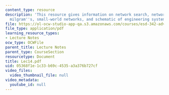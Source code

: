 ```yaml
---
content_type: resource
description: 'This resource gives information on network search, network navigation:
  milgram''s, small-world networks, and schematic of engineering system model.'
file: https://ol-ocw-studio-app-qa.s3.amazonaws.com/courses/esd-342-advanced-system-architecture-spring-2006/05368f1e1c33b69c4535a3a376b727cf_Lec14.pdf
file_type: application/pdf
learning_resource_types:
- Lecture Notes
ocw_type: OCWFile
parent_title: Lecture Notes
parent_type: CourseSection
resourcetype: Document
title: Lec14.pdf
uid: 05368f1e-1c33-b69c-4535-a3a376b727cf
video_files:
  video_thumbnail_file: null
video_metadata:
  youtube_id: null
---
```


